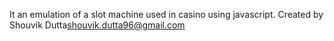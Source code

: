 It an emulation of a slot machine used in casino using javascript. Created by Shouvik Dutta<shouvik.dutta96@gmail.com>